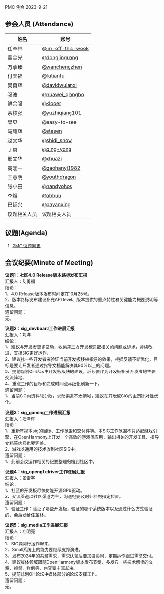 PMC 例会 2023-9-21

## 参会人员 (Attendance)

| 姓名     | 账号                                       |
| ------ | ---------------------------------------- |
| 任革林    | [@im-off-this-week](https://gitee.com/im-off-this-week) |
| 董金光    | [@dongjinguang](https://gitee.com/dongjinguang) |
| 万承臻    | [@wanchengzhen](https://gitee.com/wanchengzhen) |
| 付天福    | [@futianfu](https://gitee.com/futianfu) |
| 吴勇辉    | [@davidwulanxi](https://gitee.com/davidwulanxi) |
| 强波 | [@huawei_qiangbo](https://gitee.com/huawei_qiangbo) |
| 鲜余强 | [@klooer](https://gitee.com/klooer) |
| 余枝强 | [@yuzhiqiang101](https://gitee.com/yuzhiqiang101) |
| 易见 | [@easy-to-see](https://gitee.com/easy-to-see) |
| 马耀辉 | [@stesen](https://gitee.com/stesen) |
| 赵文华 | [@shidi_snow](https://gitee.com/shidi_snow) |
| 丁勇 | [@ding-yong](https://gitee.com/ding-yong) |
| 邢文华 | [@xhuazi](https://gitee.com/xhuazi)      |
| 高涵一 | [@gaohanyi1982](https://gitee.com/gaohanyi1982) |
| 王意明    | [@youthdragon](https://gitee.com/youthdragon) |
| 张小田 | [@handyohos](https://gitee.com/handyohos) |
| 李煜 | [@abbuu](https://gitee.com/abbuu) |
| 巴延兴 | [@bayanxing](https://gitee.com/bayanxing) |
| 议题相关人员 | 议题相关人员 |

## 议题(Agenda)

1. [PMC 议题列表](https://docs.qingque.cn/s/home/eZQB8yRFQfEFeAxk_6JKZEE0q?identityId=1tbICPd8j3s)

## 会议纪要(Minute of Meeting)

**议题1：社区4.0 Release版本路标发布汇报**  
汇报人：艾勇福  
结论：  
1、4.0 Release版本发布时间定在10月25号。  
2、版本路标发布建议补充API level、版本提供的重点特性和关键能力概要说明等信息。  
遗留问题：  
无。  

**议题2：sig_devboard工作进展汇报**  
汇报人：刘洋  
结论：  
1、建议与开发者更多互动，收集第三方开发板适配相关的问题或诉求，持续改进，支撑SIG更好运作。  
2、建议找一些开发者来验证当前开发板移植指导的效果，根据反馈不断优化，目标是要让开发者通过指导文档能解决其90%以上的问题。  
3、提前规划OH论坛中开发板版块的建设，后续要作为开发板相关开发者的主要交流阵地。  
4、重点工作的目标和完成时间点再细化刷新一下。  
遗留问题：  
1、当前SIG内资料较分散，求助渠道不太清晰，建议在开发板SIG的主页针对性优化。  

**议题3：sig_gaming工作进展汇报**  
汇报人：陆泽辉  
结论：  
1、重新审视本sig的目标、工作范围和交付件等。本SIG工作范围不只适配游戏引擎，在OpenHarmony上开发一个高效的游戏类应用，输出相关的开发工具、指导文档等内容也要涵盖。  
2、游戏类通用的技术放到社区SIG中。  
遗留问题：  
1、此前会议运作相关的纪要整理归档到社区中。  

**议题4：sig_opengfxdriver工作进展汇报**  
汇报人：张雷宇  
结论：  
1、社区的开发板尽快使能开源GPU驱动。  
2、交流渠道以社区渠道为主，沟通纪要及时归档到指定位置。  
遗留问题：  
1、验证工作：验证了哪些开发板，验证的哪个系统版本以及通过什么方式验证的，会后发给任革林。  

**议题5：sig_media工作进展汇报**  
汇报人：杜明亮  
结论：  
1、SIG要例行运作起来。  
2、Small系统上的能力要继续支撑演进。  
3、发布2024年的共建需求，需求认领后要加强协同，定期运作跟进需求交付。  
4、建议媒体领域跟随OpenHarmony版本发布节奏，多发布一些技术解读的文章、视频、样例等，内容要丰富起来。  
5、提前规划OH论坛中媒体部分的论坛支撑工作。  
遗留问题：  
无。  
